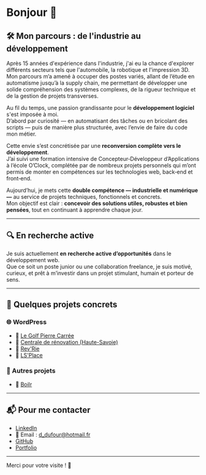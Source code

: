 # Bonjour 👋

## 🛠️ Mon parcours : de l'industrie au développement

Après 15 années d'expérience dans l'industrie, j'ai eu la chance d'explorer différents secteurs tels que l'automobile, la robotique et l'impression 3D.  
Mon parcours m’a amené à occuper des postes variés, allant de l’étude en automatisme jusqu’à la supply chain, me permettant de développer une solide compréhension des systèmes complexes, de la rigueur technique et de la gestion de projets transverses.

Au fil du temps, une passion grandissante pour le **développement logiciel** s'est imposée à moi.  
D’abord par curiosité — en automatisant des tâches ou en bricolant des scripts — puis de manière plus structurée, avec l’envie de faire du code mon métier.

Cette envie s’est concrétisée par une **reconversion complète vers le développement**.  
J’ai suivi une formation intensive de Concepteur‑Développeur d’Applications à l’école O’Clock, complétée par de nombreux projets personnels qui m’ont permis de monter en compétences sur les technologies web, back‑end et front‑end.

Aujourd’hui, je mets cette **double compétence — industrielle et numérique —** au service de projets techniques, fonctionnels et concrets.  
Mon objectif est clair : **concevoir des solutions utiles, robustes et bien pensées**, tout en continuant à apprendre chaque jour.

---

## 🔍 En recherche active

Je suis actuellement **en recherche active d’opportunités** dans le développement web.  
Que ce soit un poste junior ou une collaboration freelance, je suis motivé, curieux, et prêt à m’investir dans un projet stimulant, humain et porteur de sens.

---

## 💼 Quelques projets concrets

### 🌐 WordPress

- 🔗 [Le Golf Pierre Carrée](https://golf-flaine-lescarroz.fr/)
- 🔗 [Centrale de rénovation (Haute-Savoie)](https://centralederenovation.fr/)
- 🔗 [Rev'Rie](https://rev-rie.fr/)
- 🔗 [LS'Place](https://lsplace-habitat-inclusif-74.fr/)

### 🧰 Autres projets

- 🔗 [Boilr](https://github.com/David-Duf0ur/Boilr)

---

## 📬 Pour me contacter

- [LinkedIn](www.linkedin.com/in/dufourd)
- 📧 Email : d_dufour@hotmail.fr
- [GitHub](https://github.com/David-Duf0ur)
- [Portfolio](https://david-duf0ur.github.io/David-Duf0ur/)

---

Merci pour votre visite ! 🚀
